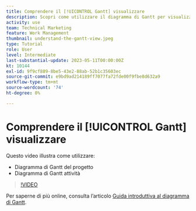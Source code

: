 ```yaml
---
title: Comprendere il [!UICONTROL Gantt] visualizzare
description: Scopri come utilizzare il diagramma di Gantt per visualizzare rapidamente le attività e i progetti da un livello elevato con una sorprendente quantità di dettagli.
activity: use
team: Technical Marketing
feature: Work Management
thumbnail: understand-the-gantt-view.jpeg
type: Tutorial
role: User
level: Intermediate
last-substantial-update: 2023-05-11T00:00:00Z
kt: 10144
exl-id: 9f9cf889-8be5-43e2-88ab-52b1c35603ec
source-git-commit: e9bd9ad214189ff7077fa72fde00f9fbe8d632a9
workflow-type: tm+mt
source-wordcount: '74'
ht-degree: 0%

---
```


# Comprendere il [!UICONTROL Gantt] visualizzare

Questo video illustra come utilizzare:

* Diagramma di Gantt del progetto
* Diagramma di Gantt attività

>[!VIDEO](https://video.tv.adobe.com/v/3419304/?quality=12&learn=on)

Per saperne di più online, consulta l’articolo [Guida introduttiva al diagramma di Gantt](https://experienceleague.adobe.com/docs/workfront/using/manage-work/the-gantt-chart/gantt-chart-overview/get-started-with-gantt.html?lang=en).

